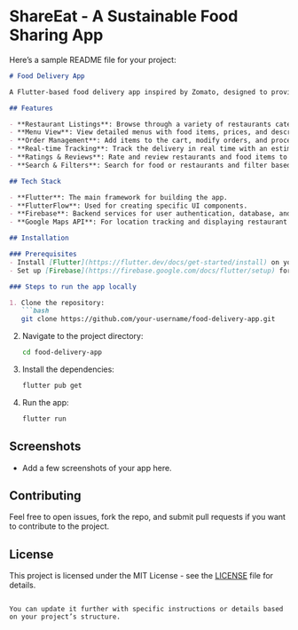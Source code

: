 # ShareEat - A Sustainable Food Sharing App

Here’s a sample README file for your project:

```markdown
# Food Delivery App

A Flutter-based food delivery app inspired by Zomato, designed to provide users with an easy and efficient way to browse, order, and enjoy food from their favorite restaurants. The app utilizes Flutter and FlutterFlow for certain parts of the UI, ensuring a responsive and smooth user experience.

## Features

- **Restaurant Listings**: Browse through a variety of restaurants categorized by type, ratings, and proximity.
- **Menu View**: View detailed menus with food items, prices, and descriptions.
- **Order Management**: Add items to the cart, modify orders, and proceed to secure checkout.
- **Real-time Tracking**: Track the delivery in real time with an estimated delivery time.
- **Ratings & Reviews**: Rate and review restaurants and food items to help other users make informed choices.
- **Search & Filters**: Search for food or restaurants and filter based on cuisine, rating, or delivery time.

## Tech Stack

- **Flutter**: The main framework for building the app.
- **FlutterFlow**: Used for creating specific UI components.
- **Firebase**: Backend services for user authentication, database, and real-time updates.
- **Google Maps API**: For location tracking and displaying restaurant locations.

## Installation

### Prerequisites
- Install [Flutter](https://flutter.dev/docs/get-started/install) on your machine.
- Set up [Firebase](https://firebase.google.com/docs/flutter/setup) for authentication and database.

### Steps to run the app locally

1. Clone the repository:
   ```bash
   git clone https://github.com/your-username/food-delivery-app.git
   ```

2. Navigate to the project directory:
   ```bash
   cd food-delivery-app
   ```

3. Install the dependencies:
   ```bash
   flutter pub get
   ```

4. Run the app:
   ```bash
   flutter run
   ```

## Screenshots

- Add a few screenshots of your app here.

## Contributing

Feel free to open issues, fork the repo, and submit pull requests if you want to contribute to the project.

## License

This project is licensed under the MIT License - see the [LICENSE](LICENSE) file for details.
```

You can update it further with specific instructions or details based on your project’s structure.
